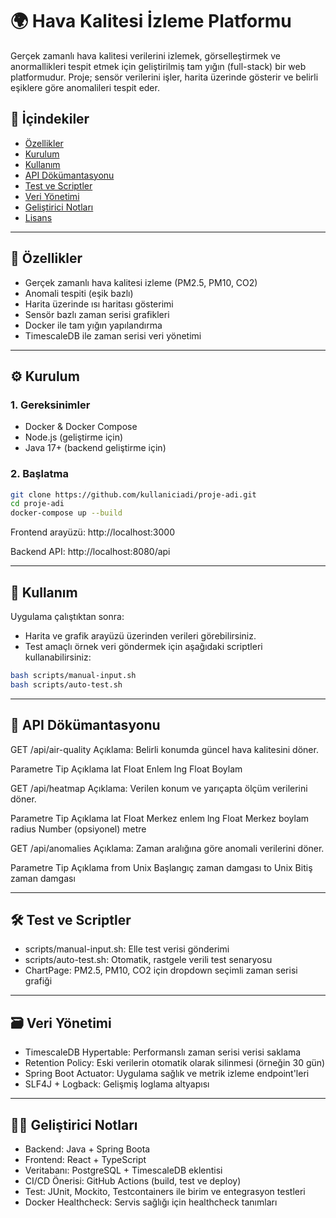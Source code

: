 # 🌍 Hava Kalitesi İzleme Platformu

Gerçek zamanlı hava kalitesi verilerini izlemek, görselleştirmek ve anormallikleri tespit etmek için geliştirilmiş tam yığın (full-stack) bir web platformudur. Proje; sensör verilerini işler, harita üzerinde gösterir ve belirli eşiklere göre anomalileri tespit eder.

## 📑 İçindekiler

- [Özellikler](#özellikler)
- [Kurulum](#kurulum)
- [Kullanım](#kullanım)
- [API Dökümantasyonu](#api-dökümantasyonu)
- [Test ve Scriptler](#test-ve-scriptler)
- [Veri Yönetimi](#veri-yönetimi)
- [Geliştirici Notları](#geliştirici-notları)
- [Lisans](#lisans)

---

## 🚀 Özellikler

- Gerçek zamanlı hava kalitesi izleme (PM2.5, PM10, CO2)
- Anomali tespiti (eşik bazlı)
- Harita üzerinde ısı haritası gösterimi
- Sensör bazlı zaman serisi grafikleri
- Docker ile tam yığın yapılandırma
- TimescaleDB ile zaman serisi veri yönetimi

---

## ⚙️ Kurulum

### 1. Gereksinimler

- Docker & Docker Compose
- Node.js (geliştirme için)
- Java 17+ (backend geliştirme için)

### 2. Başlatma

```bash
git clone https://github.com/kullaniciadi/proje-adi.git
cd proje-adi
docker-compose up --build
```

Frontend arayüzü: http://localhost:3000

Backend API: http://localhost:8080/api

---

## 🧪 Kullanım

Uygulama çalıştıktan sonra:

- Harita ve grafik arayüzü üzerinden verileri görebilirsiniz.
- Test amaçlı örnek veri göndermek için aşağıdaki scriptleri kullanabilirsiniz:

```bash
bash scripts/manual-input.sh
bash scripts/auto-test.sh
```

---

## 📡 API Dökümantasyonu

GET /api/air-quality
Açıklama: Belirli konumda güncel hava kalitesini döner.

Parametre    Tip    Açıklama
lat	         Float	Enlem
lng	         Float	Boylam

GET /api/heatmap
Açıklama: Verilen konum ve yarıçapta ölçüm verilerini döner.

Parametre    Tip    Açıklama
lat	         Float	Merkez enlem
lng	         Float	Merkez boylam
radius	     Number	(opsiyonel) metre

GET /api/anomalies
Açıklama: Zaman aralığına göre anomali verilerini döner.

Parametre    Tip    Açıklama
from         Unix   Başlangıç zaman damgası
to           Unix   Bitiş zaman damgası

---

## 🛠️ Test ve Scriptler

- scripts/manual-input.sh: Elle test verisi gönderimi
- scripts/auto-test.sh: Otomatik, rastgele verili test senaryosu
- ChartPage: PM2.5, PM10, CO2 için dropdown seçimli zaman serisi grafiği

---

## 🗃️ Veri Yönetimi

- TimescaleDB Hypertable: Performanslı zaman serisi verisi saklama
- Retention Policy: Eski verilerin otomatik olarak silinmesi (örneğin 30 gün)
- Spring Boot Actuator: Uygulama sağlık ve metrik izleme endpoint'leri
- SLF4J + Logback: Gelişmiş loglama altyapısı

---

## 🧑‍💻 Geliştirici Notları

- Backend: Java + Spring Boota
- Frontend: React + TypeScript
- Veritabanı: PostgreSQL + TimescaleDB eklentisi
- CI/CD Önerisi: GitHub Actions (build, test ve deploy)
- Test: JUnit, Mockito, Testcontainers ile birim ve entegrasyon testleri
- Docker Healthcheck: Servis sağlığı için healthcheck tanımları
